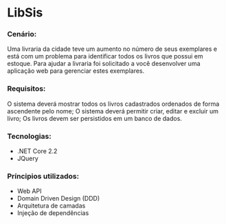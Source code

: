 # LibSis

### Cenário: 
Uma livraria da cidade teve um aumento no número de seus exemplares e está com um problema para identificar todos os livros que possui em estoque. Para ajudar a livraria foi solicitado a você desenvolver uma aplicação web para gerenciar estes exemplares. 
 
### Requisitos: 
O sistema deverá mostrar todos os livros cadastrados ordenados de forma ascendente pelo nome; O sistema deverá permitir criar, editar e excluir um livro; Os livros devem ser persistidos em um banco de dados. 

### Tecnologias:

- .NET Core 2.2
- JQuery

### Príncipios utilizados:

- Web API
- Domain Driven Design (DDD)
- Arquitetura de camadas
- Injeção de dependências
